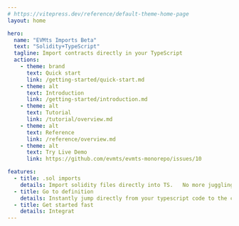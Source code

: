 ```yaml
---
# https://vitepress.dev/reference/default-theme-home-page
layout: home

hero:
  name: "EVMts Imports Beta"
  text: "Solidity+TypeScript"
  tagline: Import contracts directly in your TypeScript
  actions:
    - theme: brand
      text: Quick start
      link: /getting-started/quick-start.md
    - theme: alt
      text: Introduction
      link: /getting-started/introduction.md
    - theme: alt
      text: Tutorial
      link: /tutorial/overview.md
    - theme: alt
      text: Reference
      link: /reference/overview.md
    - theme: alt
      text: Try Live Demo
      link: https://github.com/evmts/evmts-monorepo/issues/10

features:
  - title: .sol imports
    details: Import solidity files directly into TS.   No more juggling abis
  - title: Go to definition
    details: Instantly jump directly from your typescript code to the contract implementation
  - title: Get started fast 
    details: Integrat
---
```


